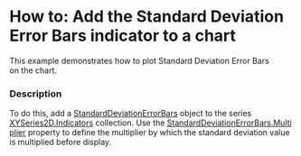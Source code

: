 # How to: Add the Standard Deviation Error Bars indicator to a chart


<p>This example demonstrates how to plot Standard Deviation Error Bars on the chart.</p>


<h3>Description</h3>

To do this, add a&nbsp;<a href="https://documentation.devexpress.com/#WPF/clsDevExpressXpfChartsStandardDeviationErrorBarstopic">StandardDeviationErrorBars</a>&nbsp;object to the series <a href="https://documentation.devexpress.com/#WPF/DevExpressXpfChartsXYSeries2D_Indicatorstopic">XYSeries2D.Indicators</a>&nbsp;collection.&nbsp;Use&nbsp;the&nbsp;<a href="https://documentation.devexpress.com/#WPF/DevExpressXpfChartsStandardDeviationErrorBars_Multipliertopic">StandardDeviationErrorBars.Multiplier</a>&nbsp;property&nbsp;to&nbsp;define the multiplier by which the standard deviation value is multiplied before display.

<br/>


